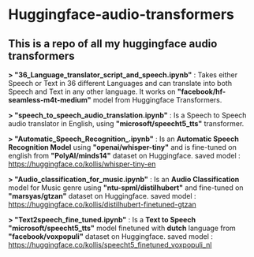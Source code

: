 # Huggingface-audio-transformers
## This is a repo of all my huggingface audio transformers 
**> "36_Language_translator_script_and_speech.ipynb"** : Takes either Speech or Text in 36 different Languages and can translate into both Speech and Text in any other language. It works on **"facebook/hf-seamless-m4t-medium"** model from Huggingface Transformers.

**> "speech_to_speech_audio_translation.ipynb"** : Is a Speech to Speech audio translator in English, using **"microsoft/speecht5_tts"** transformer.

**> "Automatic_Speech_Recognition_.ipynb"** : Is an **Automatic Speech Recognition Model** using **"openai/whisper-tiny"** and is fine-tuned on english from **"PolyAI/minds14"** dataset on Huggingface.
saved model : https://huggingface.co/kollis/whisper-tiny-en

**> "Audio_classification_for_music.ipynb"** : Is an **Audio Classification** model for Music genre using **"ntu-spml/distilhubert"** and fine-tuned on **"marsyas/gtzan"** dataset on Huggingface.
saved model : https://huggingface.co/kollis/distilhubert-finetuned-gtzan

**> "Text2speech_fine_tuned.ipynb"** : Is a **Text to Speech** **"microsoft/speecht5_tts"** model finetuned with **dutch** language from **"facebook/voxpopuli"** dataset on Huggingface.
saved model : https://huggingface.co/kollis/speecht5_finetuned_voxpopuli_nl
